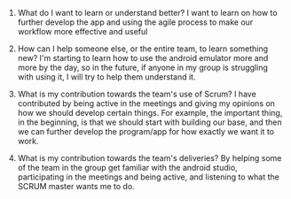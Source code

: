 1. What do I want to learn or understand better?
I want to learn on how to further develop the app and using the agile process to make our workflow more effective and useful

2. How can I help someone else, or the entire team, to learn something new?
I'm starting to learn how to use the android emulator more and more by the day, so in the future, if anyone in my group is struggling with using it, I will try to help them understand it.

3. What is my contribution towards the team's use of Scrum?
I have contributed by being active in the meetings and giving my opinions on how we should develop certain things. For example, the important thing, in the beginning, is that we should start with building our base, and then we can further develop the program/app for how exactly we want it to work.

4. What is my contribution towards the team's deliveries?
By helping some of the team in the group get familiar with the android studio, participating in the meetings and being active, and listening to what the SCRUM master wants me to do. 

